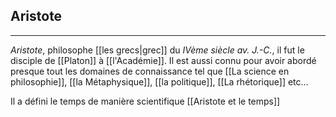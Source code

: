

## Aristote

---

*Aristote*, philosophe [[les grecs|grec]] du *IVème siècle av. J.-C.*, il fut le disciple de [[Platon]] à [[l'Académie]]. Il est aussi connu pour avoir abordé presque tout les domaines de connaissance tel que [[La science en philosophie]], [[la Métaphysique]], [[la politique]], [[La rhétorique]] etc...

Il a défini le temps de manière scientifique [[Aristote et le temps]]